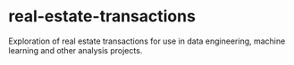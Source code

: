 # real-estate-transactions
Exploration of real estate transactions for use in data engineering, machine learning and other analysis projects.

